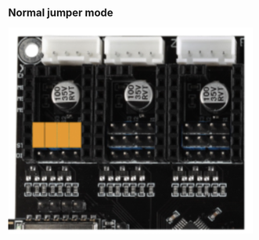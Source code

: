## Normal jumper mode
![Normal](https://github.com/alexsuslov/FLY-RRF-E3/blob/master/images/normal.png?raw=true)
